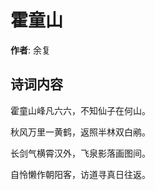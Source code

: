 # 霍童山

**作者**: 余复

## 诗词内容

霍童山峰凡六六，不知仙子在何山。

秋风万里一黄鹤，返照半林双白鹇。

长剑气横霄汉外，飞泉影落画图间。

自怜懒作朝阳客，访道寻真日往返。


